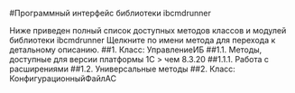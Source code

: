 ﻿#Программный интерфейс библиотеки ibcmdrunner

Ниже приведен полный список доступных методов классов и модулей библиотеки ibcmdrunner
Щелкните по имени метода для перехода к детальному описанию.
##1. Класс: УправлениеИБ
##1.1. Методы, доступные для версии платформы 1С > чем 8.3.20
##1.1.1. Работа с расширениями
##1.2. Универсальные методы
##2. Класс: КонфигурационныйФайлАС

